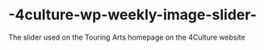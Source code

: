 # -4culture-wp-weekly-image-slider-
The slider used on the Touring Arts homepage on the 4Culture website
